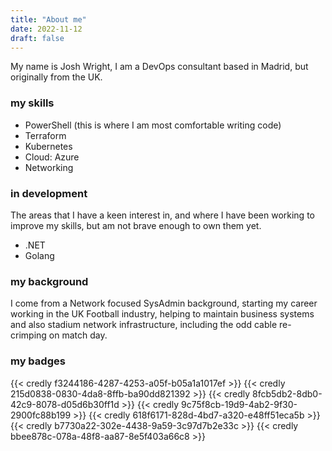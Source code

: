 ```yaml
---
title: "About me"
date: 2022-11-12
draft: false
---
```


My name is Josh Wright, I am a DevOps consultant based in Madrid, but originally from the UK.

### my skills
- PowerShell (this is where I am most comfortable writing code)
- Terraform
- Kubernetes
- Cloud: Azure
- Networking

### in development
The areas that I have a keen interest in, and where I have been working to improve my skills, but am not brave enough to own them yet.
- .NET 
- Golang

### my background
I come from a Network focused SysAdmin background, starting my career working in the UK Football industry, helping to maintain business systems and also stadium network infrastructure, including the odd cable re-crimping on match day. 

### my badges
{{< credly f3244186-4287-4253-a05f-b05a1a1017ef >}}
{{< credly 215d0838-0830-4da8-8ffb-ba90dd821392 >}}
{{< credly 8fcb5db2-8db0-42c9-8078-d05d6b30ff1d >}}
{{< credly 9c75f8cb-19d9-4ab2-9f30-2900fc88b199 >}}
{{< credly 618f6171-828d-4bd7-a320-e48ff51eca5b >}}
{{< credly b7730a22-302e-4438-9a59-3c97d7b2e33c >}}
{{< credly bbee878c-078a-48f8-aa87-8e5f403a66c8 >}}